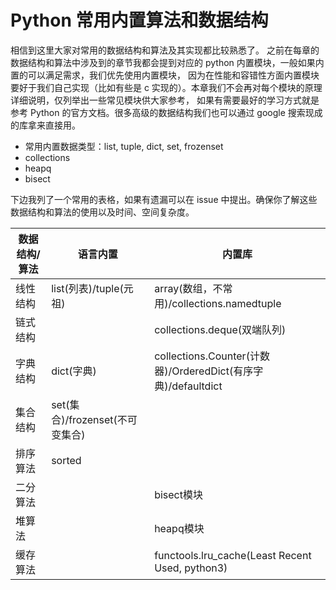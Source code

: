 # Python 常用内置算法和数据结构
相信到这里大家对常用的数据结构和算法及其实现都比较熟悉了。
之前在每章的数据结构和算法中涉及到的章节我都会提到对应的 python 内置模块，一般如果内置的可以满足需求，我们优先使用内置模块，
因为在性能和容错性方面内置模块要好于我们自己实现（比如有些是 c 实现的）。本章我们不会再对每个模块的原理详细说明，仅列举出一些常见模块供大家参考，
如果有需要最好的学习方式就是参考 Python 的官方文档。很多高级的数据结构我们也可以通过 google 搜索现成的库拿来直接用。

- 常用内置数据类型：list, tuple, dict, set, frozenset
- collections
- heapq
- bisect

下边我列了一个常用的表格，如果有遗漏可以在 issue 中提出。确保你了解这些数据结构和算法的使用以及时间、空间复杂度。

|  数据结构/算法 | 语言内置                        | 内置库                                                        |
|----------------|---------------------------------|---------------------------------------------------------------|
| 线性结构       | list(列表)/tuple(元祖)          | array(数组，不常用)/collections.namedtuple                    |
| 链式结构       |                                 | collections.deque(双端队列)                                   |
| 字典结构       | dict(字典)                      | collections.Counter(计数器)/OrderedDict(有序字典)/defaultdict |
| 集合结构       | set(集合)/frozenset(不可变集合) |                                                               |
| 排序算法       | sorted                          |                                                               |
| 二分算法       |                                 | bisect模块                                                    |
| 堆算法         |                                 | heapq模块                                                     |
| 缓存算法       |                                 | functools.lru_cache(Least Recent Used, python3)               |
